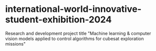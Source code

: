 # international-world-innovative-student-exhibition-2024
Research and development project title "Machine learning &amp; computer vision models applied to control algorithms for cubesat exploration missions"
